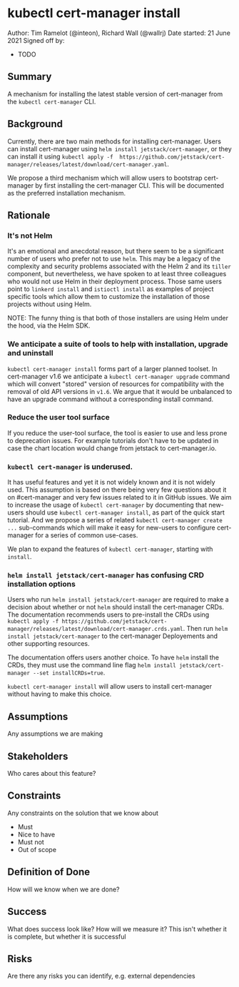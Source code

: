 # kubectl cert-manager install

Author: Tim Ramelot (@inteon), Richard Wall (@wallrj)
Date started: 21 June 2021
Signed off by:
  * TODO

Summary
-------
A mechanism for installing the latest stable version of cert-manager from the `kubectl cert-manager` CLI.

Background
----------
Currently, there are two main methods for installing cert-manager.
Users can install cert-manager using `helm install jetstack/cert-manager`,
or they can install it using `kubectl apply -f  https://github.com/jetstack/cert-manager/releases/latest/download/cert-manager.yaml`.

We propose a third mechanism which will allow users to bootstrap cert-manager by first installing the cert-manager CLI.
This will be documented as the preferred installation mechanism.

Rationale
---------

### It's not Helm

It's an emotional and anecdotal reason, but there seem to be a significant number of users who prefer not to use `helm`.
This may be a legacy of the complexity and security problems associated with the Helm 2 and its `tiller` component,
but nevertheless, we have spoken to at least three colleagues who would not use Helm in their deployment process.
Those same users point to `linkerd install` and `istioctl install`
as examples of project specific tools which allow them to customize the installation of those projects without using Helm.

NOTE: The funny thing is that both of those installers are using Helm under the hood, via the Helm SDK.

### We anticipate a suite of tools to help with installation, upgrade and uninstall

`kubectl cert-manager install` forms part of a larger planned toolset.
In cert-manager v1.6 we anticipate a `kubectl cert-manager upgrade` command
which will convert "stored" version of resources for compatibility with the removal of old API versions in `v1.6`.
We argue that it would be unbalanced to have an upgrade command without a corresponding install command.

### Reduce the user tool surface

If you reduce the user-tool surface, the tool is easier to use and less prone to deprecation issues.
For example tutorials don't have to be updated in case the chart location would change from jetstack to cert-manager.io.


### `kubectl cert-manager`  is underused.

It has useful features and yet it is not widely known and it is not widely used.
This assumption is based on there being very few questions about it on #cert-manager and very few issues related to it in GitHub issues.
We aim to increase the usage of `kubectl cert-manager` by documenting that new-users should use `kubectl cert-manager install`,
as part of the quick start tutorial.
And we propose a series of related `kubectl cert-manager create ...`  sub-commands
which will make it easy for new-users to configure cert-manager for a series of common use-cases.

We plan to expand the features of `kubectl cert-manager`, starting with `install`.

### `helm install jetstack/cert-manager` has confusing CRD installation options

Users who run `helm install jetstack/cert-manager` are required to make a decision about whether or not `helm` should install the cert-manager CRDs.
The documentation recommends users to pre-install the CRDs using
`kubectl apply -f https://github.com/jetstack/cert-manager/releases/latest/download/cert-manager.crds.yaml`.
Then run `helm install jetstack/cert-manager` to the cert-manager Deployements and other supporting resources.

The documentation offers users another choice.
To have `helm` install the CRDs, they must use the command line flag `helm install jetstack/cert-manager --set installCRDs=true`.

`kubectl cert-manager install` will allow users to install cert-manager without having to make this choice.


Assumptions
-----------
Any assumptions we are making

Stakeholders
------------
Who cares about this feature?

Constraints
-----------
Any constraints on the solution that we know about
* Must
* Nice to have
* Must not
* Out of scope

Definition of Done
------------------
How will we know when we are done?

Success
-------
What does success look like? How will we measure it?
This isn't whether it is complete, but whether it is successful

Risks
-----
Are there any risks you can identify, e.g. external dependencies
